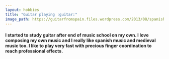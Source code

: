 ```yaml
---
layout: hobbies
title: "Guitar playing :guitar:"
image_path: https://guitarfromspain.files.wordpress.com/2013/08/spanish-guitar-david-thompson.jpg?w=940
---
```


#### I started to study guitar after end of music school on my own. I love composing my own music and I really like spanish music and medieval music too. I like to play very fast with precious finger coordination to reach professional effects.